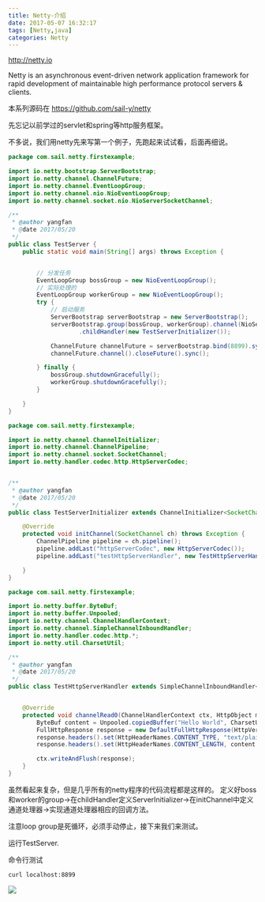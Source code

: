 ```yaml
---
title: Netty-介绍
date: 2017-05-07 16:32:17
tags: [Netty,java]
categories: Netty
---
```


http://netty.io

Netty is an asynchronous event-driven network application framework 
for rapid development of maintainable high performance protocol servers & clients.

本系列源码在
https://github.com/sail-y/netty


先忘记以前学过的servlet和spring等http服务框架。

不多说，我们用netty先来写第一个例子，先跑起来试试看，后面再细说。

```java
package com.sail.netty.firstexample;

import io.netty.bootstrap.ServerBootstrap;
import io.netty.channel.ChannelFuture;
import io.netty.channel.EventLoopGroup;
import io.netty.channel.nio.NioEventLoopGroup;
import io.netty.channel.socket.nio.NioServerSocketChannel;

/**
 * @author yangfan
 * @date 2017/05/20
 */
public class TestServer {
    public static void main(String[] args) throws Exception {


        // 分发任务
        EventLoopGroup bossGroup = new NioEventLoopGroup();
        // 实际处理的
        EventLoopGroup workerGroup = new NioEventLoopGroup();
        try {
            // 启动服务
            ServerBootstrap serverBootstrap = new ServerBootstrap();
            serverBootstrap.group(bossGroup, workerGroup).channel(NioServerSocketChannel.class)
                    .childHandler(new TestServerInitializer());

            ChannelFuture channelFuture = serverBootstrap.bind(8899).sync();
            channelFuture.channel().closeFuture().sync();

        } finally {
            bossGroup.shutdownGracefully();
            workerGroup.shutdownGracefully();
        }

    }
}

```


```java
package com.sail.netty.firstexample;

import io.netty.channel.ChannelInitializer;
import io.netty.channel.ChannelPipeline;
import io.netty.channel.socket.SocketChannel;
import io.netty.handler.codec.http.HttpServerCodec;


/**
 * @author yangfan
 * @date 2017/05/20
 */
public class TestServerInitializer extends ChannelInitializer<SocketChannel> {

    @Override
    protected void initChannel(SocketChannel ch) throws Exception {
        ChannelPipeline pipeline = ch.pipeline();
        pipeline.addLast("httpServerCodec", new HttpServerCodec());
        pipeline.addLast("testHttpServerHandler", new TestHttpServerHandler());

    }
}
```

```java
package com.sail.netty.firstexample;

import io.netty.buffer.ByteBuf;
import io.netty.buffer.Unpooled;
import io.netty.channel.ChannelHandlerContext;
import io.netty.channel.SimpleChannelInboundHandler;
import io.netty.handler.codec.http.*;
import io.netty.util.CharsetUtil;

/**
 * @author yangfan
 * @date 2017/05/20
 */
public class TestHttpServerHandler extends SimpleChannelInboundHandler<HttpObject>{


    @Override
    protected void channelRead0(ChannelHandlerContext ctx, HttpObject msg) throws Exception {
        ByteBuf content = Unpooled.copiedBuffer("Hello World", CharsetUtil.UTF_8);
        FullHttpResponse response = new DefaultFullHttpResponse(HttpVersion.HTTP_1_1, HttpResponseStatus.OK, content);
        response.headers().set(HttpHeaderNames.CONTENT_TYPE, "text/plain");
        response.headers().set(HttpHeaderNames.CONTENT_LENGTH, content.readableBytes());

        ctx.writeAndFlush(response);
    }
}
```

虽然看起来复杂，但是几乎所有的netty程序的代码流程都是这样的。
定义好boss和worker的group->在childHandler定义ServerInitializer->在initChannel中定义通道处理器->实现通道处理器相应的回调方法。


注意loop group是死循环，必须手动停止，接下来我们来测试。

运行TestServer.

命令行测试

```bash
curl localhost:8899
```

![](http://7xs4nh.com1.z0.glb.clouddn.com/%E5%B1%8F%E5%B9%95%E5%BF%AB%E7%85%A7%202017-05-20%20%E4%B8%8B%E5%8D%889.35.25.png)